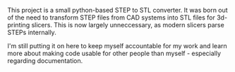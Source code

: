 This project is a small python-based STEP to STL converter. It was born out of the need to transform STEP files from CAD systems into STL files for 3d-printing slicers. This is now largely unneccessary, as modern slicers parse STEPs internally.

I'm still putting it on here to keep myself accountable for my work and learn more about making code usable for other people than myself - especially regarding documentation.
